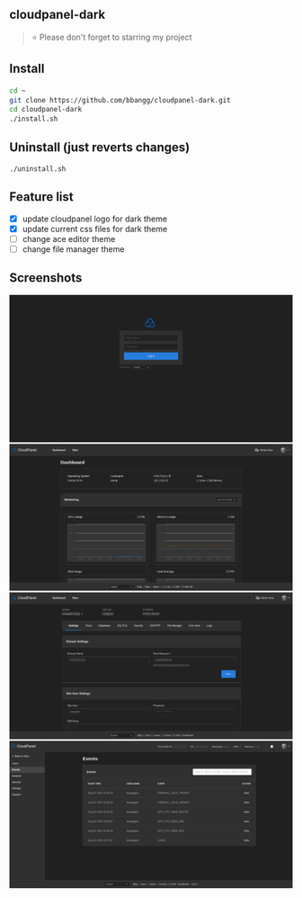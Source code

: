## cloudpanel-dark

> ⭐ Please don't forget to starring my project

## Install

```bash
cd ~
git clone https://github.com/bbangg/cloudpanel-dark.git
cd cloudpanel-dark
./install.sh
```

## Uninstall (just reverts changes)

```bash
./uninstall.sh
```

## Feature list

- [x] update cloudpanel logo for dark theme
- [x] update current css files for dark theme
- [ ] change ace editor theme
- [ ] change file manager theme

## Screenshots

![Login Screen Screenshoot](docs/login.png)
![First Screenshoot](docs/first.png)
![Second Screenshoot](docs/second.png)
![Third Screenshoot](docs/third.png)
